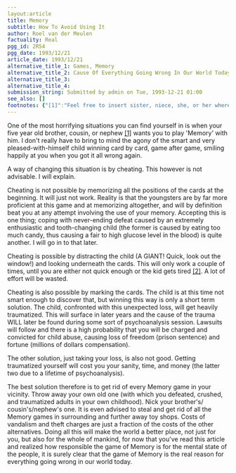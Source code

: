 ```yaml
---
layout:article
title: Memory
subtitle: How To Avoid Using It
author: Roel van der Meulen
factuality: Real
pgg_id: 2R54
pgg_date: 1993/12/21
article_date: 1993/12/21
alternative_title_1: Games, Memory
alternative_title_2: Cause Of Everything Going Wrong In Our World Today
alternative_title_3: 
alternative_title_4: 
submission_string: Submitted by admin on Tue, 1993-12-21 01:00
see_also: []
footnotes: {"[1]":"Feel free to insert sister, niece, she, or her where appropriate.","[2]":"If you manage to extend the positive result of this method up to the age a child doesn't believe in fairy tales anymore, the method will be a good one, for at this age his memory will be comparable to your's. But it takes a lot of time and effort."}
---
```

<div>
<p>One of the most horrifying situations you can find yourself in is when your five year old brother, cousin, or nephew <a href="#footnotes.1" class="footnote-link">[1]</a> wants you to play 'Memory' with him. I don't really have to bring to mind the agony of the smart and very pleased-with-himself child winning card by card, game after game, smiling happily at you when you got it all wrong again.</p>
<p>A way of changing this situation is by cheating. This however is not advisable. I will explain.</p>
<p>Cheating is not possible by memorizing all the positions of the cards at the beginning. It will just not work. Reality is that the youngsters are by far more proficient at this game and at memorizing altogether, and will by definition beat you at any attempt involving the use of your memory. Accepting this is one thing; coping with never-ending defeat caused by an extremely enthusiastic and tooth-changing child (the former is caused by eating too much candy, thus causing a fair to high glucose level in the blood) is quite another. I will go in to that later.</p>
<p>Cheating is possible by distracting the child (A GIANT! Quick, look out the window!) and looking underneath the cards. This will only work a couple of times, until you are either not quick enough or the kid gets tired <a href="#footnotes.2" class="footnote-link">[2]</a>. A lot of effort will be wasted.</p>
<p>Cheating is also possible by marking the cards. The child is at this time not smart enough to discover that, but winning this way is only a short term solution. The child, confronted with this unexpected loss, will get heavily traumatized. This will surface in later years and the cause of the trauma WILL later be found during some sort of psychoanalysis session. Lawsuits will follow and there is a high probability that you will be charged and convicted for child abuse, causing loss of freedom (prison sentence) and fortune (millions of dollars compensation).</p>
<p>The other solution, just taking your loss, is also not good. Getting traumatized yourself will cost you your sanity, time, and money (the latter two due to a lifetime of psychoanalysis).</p>
<p>The best solution therefore is to get rid of every Memory game in your vicinity. Throw away your own old one (with which you defeated, crushed, and traumatized adults in your own childhood). Nick your brother's/ cousin's/nephew's one. It is even advised to steal and get rid of all the Memory games in surrounding and further away toy shops. Costs of vandalism and theft charges are just a fraction of the costs of the other alternatives. Doing all this will make the world a better place, not just for you, but also for the whole of mankind, for now that you've read this article and realized how responsible the game of Memory is for the mental state of the people, it is surely clear that the game of Memory is the real reason for everything going wrong in our world today.</p>
</div>
